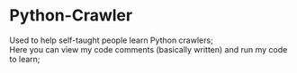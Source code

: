 # Python-Crawler

<p>
Used to help self-taught people learn Python crawlers;
<br>
Here you can view my code comments (basically written) and run my code to learn;
</p>
